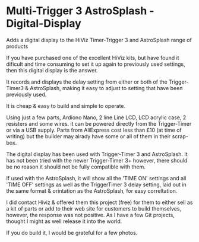 # Multi-Trigger 3 AstroSplash - Digital-Display
Adds a digital display to the HiViz Timer-Trigger 3 and AstroSplash range of products

If you have purchased one of the excellent HiViz kits, but have found it dificult and time consuming to set it up again to previously used settings,
then this digital display is the answer.

It records and displays the delay setting from either or both of the Trigger-Timer3 & AstroSplash, making it easy to adjust to setting that have been previously used.

It is cheap & easy to build and simple to operate.

Using just a few parts, Ardiono Nano, 2 line Line LCD, LCD acrylic case, 2 resisters and some wires. it can be powered directly from the Trigger-Timer or via a USB supply.
Parts from AliExpress cost less than £10 (at time of writing) but the builder may alrady have some or all of them in their scrap-box.

The digital display has been used with Trigger-Timer 3 and AstroSplash. It has not been tried with the newer Trigger-Timer 3+ however, there should be no reason it should not be fully compatible with them.

If used with the AstroSplash, it will show all the 'TIME ON' settings and all 'TIME OFF' settings as well as the TriggerTimer 3 delay setting, laid out in the same format & orintation as the AstroSplash, for easy correltation.

I did contact Hiviz & offered them this project (free) for them to either sell as a kit of parts or add to their web site for customers to build themselves, however, the response was not positive. As I have a few Git projects, thought I might as well release it into the world.

If you do build it, I would be grateful for a few photos. 
